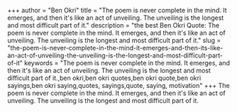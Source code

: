 +++
author = "Ben Okri"
title = "The poem is never complete in the mind. It emerges, and then it's like an act of unveiling. The unveiling is the longest and most difficult part of it."
description = "the best Ben Okri Quote: The poem is never complete in the mind. It emerges, and then it's like an act of unveiling. The unveiling is the longest and most difficult part of it."
slug = "the-poem-is-never-complete-in-the-mind-it-emerges-and-then-its-like-an-act-of-unveiling-the-unveiling-is-the-longest-and-most-difficult-part-of-it"
keywords = "The poem is never complete in the mind. It emerges, and then it's like an act of unveiling. The unveiling is the longest and most difficult part of it.,ben okri,ben okri quotes,ben okri quote,ben okri sayings,ben okri saying,quotes, sayings,quote, saying, motivation"
+++
The poem is never complete in the mind. It emerges, and then it's like an act of unveiling. The unveiling is the longest and most difficult part of it.
